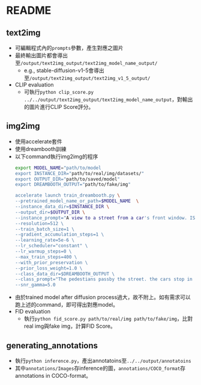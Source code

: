 # README
## text2img
- 可編輯程式內的`prompts`參數，產生對應之圖片
- 最終輸出圖片都會導出至`/output/text2img_output/text2img_model_name_output/`
    - e.g., stable-diffusion-v1-5會導出至`/output/text2img_output/text2img_v1_5_output/` 
- CLIP evaluation
    - 可執行`python clip_score.py ../../output/text2img_output/text2img_model_name_output`，對輸出的圖片進行CLIP Score評分。
## img2img
- 使用accelerate套件
- 使用dreambooth訓練
- 以下command執行img2img的程序
    ```bash
    export MODEL_NAME="path/to/model
    export INSTANCE_DIR="path/to/real/img/datasets/"
    export OUTPUT_DIR="path/to/saved/model"
    export DREAMBOOTH_OUTPUT="path/to/fake/img"

    accelerate launch train_dreambooth.py \
    --pretrained_model_name_or_path=$MODEL_NAME  \
    --instance_data_dir=$INSTANCE_DIR \
    --output_dir=$OUTPUT_DIR \
    --instance_prompt="A view to a street from a car's front window. ISO400, high-quality, utra-hd, realistic, hyperrealistic" \
    --resolution=512 \
    --train_batch_size=1 \
    --gradient_accumulation_steps=1 \
    --learning_rate=5e-6 \
    --lr_scheduler="constant" \
    --lr_warmup_steps=0 \
    --max_train_steps=400 \
    --with_prior_preservation \
    --prior_loss_weight=1.0 \
    --class_data_dir=$DREAMBOOTH_OUTPUT \
    --class_prompt="The pedestians passby the street. the cars stop in front of the pedestrains. The traffic light is red or green. Some modern architectures along the street." \
    --snr_gamma=5.0
    ```
- 由於trained model after diffusion process過大，故不附上。如有需求可以跑上述的command，即可得出對應model。
- FID evaluation
    - 執行`python fid_score.py path/to/real/img path/to/fake/img`，比對real img與fake img，計算FID Score。

## generating_annotations
- 執行`python inference.py`，產出annotatoins至`../../output/annotatoins`
- 其中`annotations/Images`存inference的圖，`annotations/COCO_format`存annotations in COCO-format。